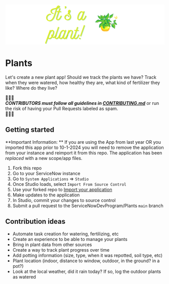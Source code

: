 ![Graphic of the words "It's a plant!" to the left of an image of a potted plant.](/images/Itsaplant.png)

# Plants

Let's create a new plant app! Should we track the plants we have? Track when they were watered, how healthy they are, what kind of fertilizer they like? Where do they live?

🔔🔔🔔<br>
**_CONTRIBUTORS must follow all guidelines in [CONTRIBUTING.md](CONTRIBUTING.md)_** or run the risk of having your Pull Requests labeled as spam.<br>
🔔🔔🔔

## Getting started
**Important Information: ** If you are using the App from last year OR you imported this app prior to 10-1-2024 you will need to remove the application from your instance and reimport it from this repo. The application has been *replaced* with a new scope/app files.

1. Fork this repo
2. Go to your ServiceNow instance
3. Go to `System Applications` => `Studio`
4. Once Studio loads, select `Import From Source Control`
5. Use your forked repo to [Import your application](https://developer.servicenow.com/dev.do#!/learn/learning-plans/vancouver/new_to_servicenow/app_store_learnv2_devenvironment_vancouver_importing_an_application_from_source_control)
6. Make updates to the application
7. In Studio, commit your changes to source control
8. Submit a pull request to the ServiceNowDevProgram/Plants
   `main` branch

## Contribution ideas

- Automate task creation for watering, fertilizing, etc
- Create an experience to be able to manage your plants
- Bring in plant data from other sources
- Create a way to track plant progress over time
- Add potting information (size, type, when it was repotted, soil type, etc)
- Plant location (indoor, distance to window, outdoor, in the ground? in a pot?)
- Look at the local weather, did it rain today? If so, log the outdoor plants as watered
